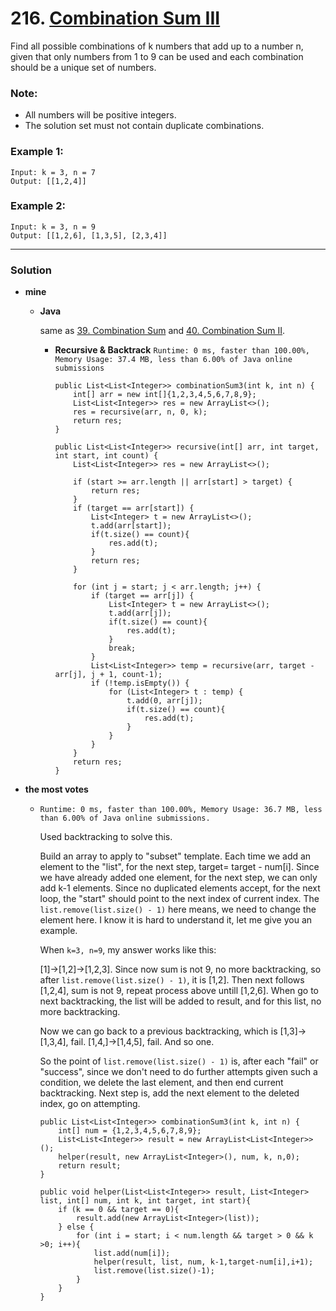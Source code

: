# 216. [Combination Sum III](https://leetcode.com/problems/combination-sum-iii/description/)

Find all possible combinations of k numbers that add up to a number n, given that only numbers from 1 to 9 can be used and each combination should be a unique set of numbers.

### Note:
* All numbers will be positive integers.
* The solution set must not contain duplicate combinations.

### Example 1:
```
Input: k = 3, n = 7
Output: [[1,2,4]]
```

### Example 2:
```
Input: k = 3, n = 9
Output: [[1,2,6], [1,3,5], [2,3,4]]
```

---

### Solution

* **mine** 
  * **Java** 
  
    same as [39. Combination Sum](https://github.com/103style/LeetCode/blob/master/Array/39.%20Combination%20Sum.md) and [40. Combination Sum II](https://github.com/103style/LeetCode/blob/master/Array/40.%20Combination%20Sum%20II.md).
    
    * **Recursive & Backtrack**  `Runtime: 0 ms, faster than 100.00%, Memory Usage: 37.4 MB, less than 6.00% of Java online submissions`
      ```
      public List<List<Integer>> combinationSum3(int k, int n) {
          int[] arr = new int[]{1,2,3,4,5,6,7,8,9};
          List<List<Integer>> res = new ArrayList<>();
          res = recursive(arr, n, 0, k);
          return res;
      }

      public List<List<Integer>> recursive(int[] arr, int target, int start, int count) {
          List<List<Integer>> res = new ArrayList<>();

          if (start >= arr.length || arr[start] > target) {
              return res;
          }
          if (target == arr[start]) {
              List<Integer> t = new ArrayList<>();
              t.add(arr[start]);
              if(t.size() == count){
                  res.add(t);
              }
              return res;
          }

          for (int j = start; j < arr.length; j++) {
              if (target == arr[j]) {
                  List<Integer> t = new ArrayList<>();
                  t.add(arr[j]);
                  if(t.size() == count){
                      res.add(t);
                  }
                  break;
              }
              List<List<Integer>> temp = recursive(arr, target - arr[j], j + 1, count-1);
              if (!temp.isEmpty()) {
                  for (List<Integer> t : temp) {
                      t.add(0, arr[j]);
                      if(t.size() == count){
                          res.add(t);
                      }
                  }
              }
          }
          return res;
      }
      ```

* **the most votes** 
  * `Runtime: 0 ms, faster than 100.00%, Memory Usage: 36.7 MB, less than 6.00% of Java online submissions.`
  
    Used backtracking to solve this.

    Build an array to apply to "subset" template. Each time we add an element to the "list", for the next step, target= target - num[i]. Since we have already added one element, for the next step, we can only add k-1 elements. Since no duplicated elements accept, for the next loop, the "start" should point to the next index of current index. The `list.remove(list.size() - 1)` here means, we need to change the element here. I know it is hard to understand it, let me give you an example.

    When `k=3, n=9`, my answer works like this:

    [1]->[1,2]->[1,2,3]. Since now sum is not 9, no more backtracking, so after `list.remove(list.size() - 1)`, it is [1,2]. Then next follows [1,2,4], sum is not 9, repeat process above untill [1,2,6]. When go to next backtracking, the list will be added to result, and for this list, no more backtracking.

    Now we can go back to a previous backtracking, which is [1,3]->[1,3,4], fail. [1,4,]->[1,4,5], fail. And so one.

    So the point of `list.remove(list.size() - 1)` is, after each "fail" or "success", since we don't need to do further attempts given such a condition, we delete the last element, and then end current backtracking. Next step is, add the next element to the deleted index, go on attempting.
    ```
    public List<List<Integer>> combinationSum3(int k, int n) {
        int[] num = {1,2,3,4,5,6,7,8,9};
        List<List<Integer>> result = new ArrayList<List<Integer>>();
        helper(result, new ArrayList<Integer>(), num, k, n,0);
        return result;
    }

    public void helper(List<List<Integer>> result, List<Integer> list, int[] num, int k, int target, int start){
        if (k == 0 && target == 0){
            result.add(new ArrayList<Integer>(list));
        } else {
            for (int i = start; i < num.length && target > 0 && k >0; i++){
                list.add(num[i]);
                helper(result, list, num, k-1,target-num[i],i+1);
                list.remove(list.size()-1);
            }
        }
    }
    ```
